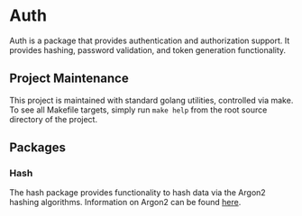 # Auth

Auth is a package that provides authentication and authorization
support. It provides hashing, password validation, and token
generation functionality.

## Project Maintenance

This project is maintained with standard golang utilities,
controlled via make. To see all Makefile targets, simply run
`make help` from the root source directory of the project.

## Packages

### Hash

The hash package provides functionality to hash data via the Argon2
hashing algorithms. Information on Argon2 can be found
[here](https://tools.ietf.org/html/draft-irtf-cfrg-argon2-04).
